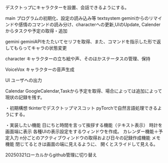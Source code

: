 デスクトっプにキャラクターを設置、会話できるようにする。

main		プログラムの初期化、設定の読み込み等
textsystem	geminiからのリマインドや感情のコマンドの読み分け、characterへの更新,UIのUpdate, Calenderからタスクや予定の取得・追加

gemini		geminiAPIをたたいてセリフを取得、また、コマンドを指示した形で返してもらってキャラの状態変更

character	キャラクターの立ち絵や声、そのほかステータスの管理、保持

VoiceVox 	キャラクターの音声生成

UI		ユーザへの出力

Calendar	GoogleCalendar,Taskから予定を取得、場合によっては追加によって現状の記録を残す。








・初期構想
tkinterでデスクトップマスコット
    pyTorchで自然言語処理できるようにする。

・実装したい機能
日にちと時間を言って挨拶する機能（テキスト表示）
時計を画面端に表示
各種UIの表示設定をするウィンドウを作成。
カレンダー機能＋予定入力
n分ごとのアクティブウィンドウの取得および日々の記録作成機能
メモ機能	閉じてるときは画面の端に見えるように、
		開くとスライドして見える。











20250321ローカルからgithub管理に切り替え
